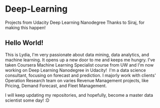# Deep-Learning
Projects from Udacity Deep Learning Nanodegree
Thanks to Siraj, for making this happen!


## Hello World!

This is Lydia, I'm very passionate about data mining, data analytics, and machine learning. It opens up a new door to me and keeps me hungry. I've taken Coursera Machine Learning Specialist course from UW and I'm now working on Deep Learning Nanodegree in Udacity! 
I'm a data science consultant, focusing on forecast and prediction. I majorly work with clients' Operation Research team on varies Revenue Management projects, like Pricing, Demand Forecast, and Fleet Management. 

I will keep updating my repositories, and hopefully, become a master data scientist some day! :D

